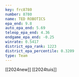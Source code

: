 ```yaml
---
key: frc8780
number: 8780
name: TED ROBOTICS
epa_end: 9.8
auto_epa_end: 5.69
teleop_epa_end: 4.36
endgame_epa_end: -0.25
winrate: 0.5417
district_epa_rank: 1223
district_epa_percentile: 0.3209
type: Team
---
```

[[2024new]]
[[2024tuis]]
